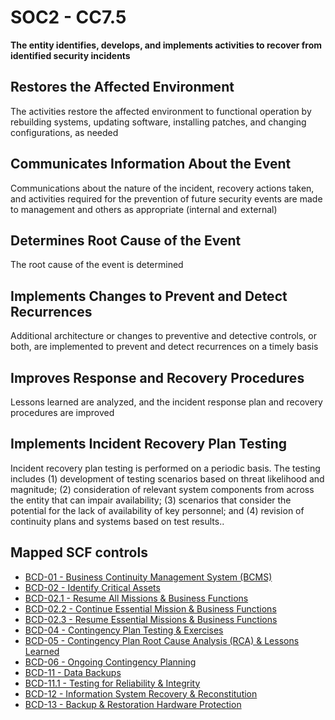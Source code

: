 # SOC2 - CC7.5
**The entity identifies, develops, and implements activities to recover from identified security incidents**
## Restores the Affected Environment
The activities restore the affected environment to functional operation by rebuilding systems, updating software, installing patches, and changing configurations, as needed
## Communicates Information About the Event
Communications about the nature of the incident, recovery actions taken, and activities required for the prevention of future security events are made to management and others as appropriate (internal and external)
## Determines Root Cause of the Event
The root cause of the event is determined
## Implements Changes to Prevent and Detect Recurrences
Additional architecture or changes to preventive and detective controls, or both, are implemented to prevent and detect recurrences on a timely basis
## Improves Response and Recovery Procedures
Lessons learned are analyzed, and the incident response plan and recovery procedures are improved
## Implements Incident Recovery Plan Testing
Incident recovery plan testing is performed on a periodic basis. The testing includes (1) development of testing scenarios based on threat likelihood and magnitude; (2) consideration of relevant system components from across the entity that can impair availability; (3) scenarios that consider the potential for the lack of availability of key personnel; and (4) revision of continuity plans and systems based on test results..
## Mapped SCF controls
- [BCD-01 - Business Continuity Management System (BCMS)](../scf/bcd-01-businesscontinuitymanagementsystembcms.md)
- [BCD-02 - Identify Critical Assets](../scf/bcd-02-identifycriticalassets.md)
- [BCD-02.1 - Resume All Missions & Business Functions](../scf/bcd-021-resumeallmissions&businessfunctions.md)
- [BCD-02.2 - Continue Essential Mission & Business Functions](../scf/bcd-022-continueessentialmission&businessfunctions.md)
- [BCD-02.3 - Resume Essential Missions & Business Functions](../scf/bcd-023-resumeessentialmissions&businessfunctions.md)
- [BCD-04 - Contingency Plan Testing & Exercises](../scf/bcd-04-contingencyplantesting&exercises.md)
- [BCD-05 - Contingency Plan Root Cause Analysis (RCA) & Lessons Learned](../scf/bcd-05-contingencyplanrootcauseanalysisrca&lessonslearned.md)
- [BCD-06 - Ongoing Contingency Planning](../scf/bcd-06-ongoingcontingencyplanning.md)
- [BCD-11 - Data Backups](../scf/bcd-11-databackups.md)
- [BCD-11.1 - Testing for Reliability & Integrity](../scf/bcd-111-testingforreliability&integrity.md)
- [BCD-12 - Information System Recovery & Reconstitution](../scf/bcd-12-informationsystemrecovery&reconstitution.md)
- [BCD-13 - Backup & Restoration Hardware Protection](../scf/bcd-13-backup&restorationhardwareprotection.md)